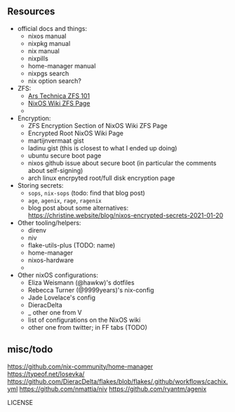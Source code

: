 
## Resources
  - official docs and things:
    + nixos manual
    + nixpkg manual
    + nix manual
    + nixpills
    + home-manager manual
    + nixpgs search
    + nix option search?
  - ZFS:
    + [Ars Technica ZFS 101](https://arstechnica.com/information-technology/2020/05/zfs-101-understanding-zfs-storage-and-performance/)
    + [NixOS Wiki ZFS Page](https://nixos.wiki/wiki/ZFS)
    +
  - Encryption:
    + ZFS Encryption Section of NixOS Wiki ZFS Page
    + Encrypted Root NixOS Wiki Page
    + martijnvermaat gist
    + ladinu gist (this is closest to what I ended up doing)
    + ubuntu secure boot page
    + nixos github issue about secure boot (in particular the comments about self-signing)
    + arch linux encrpyted root/full disk encryption page
  - Storing secrets:
    + `sops`, `nix-sops` (todo: find that blog post)
    + `age`, `agenix`, `rage`, `ragenix`
    + blog post about some alternatives: https://christine.website/blog/nixos-encrypted-secrets-2021-01-20
  - Other tooling/helpers:
    + direnv
    + niv
    + flake-utils-plus (TODO: name)
    + home-manager
    + nixos-hardware
    + 
  - Other nixOS configurations:
    + Eliza Weismann (@hawkw)'s dotfiles
    + Rebecca Turner (@9999years)'s nix-config
    + Jade Lovelace's config
    + DieracDelta
    + _ other one from V
    + list of configurations on the NixOS wiki
    + other one from twitter; in FF tabs (TODO)


## misc/todo


https://github.com/nix-community/home-manager
https://typeof.net/Iosevka/
https://github.com/DieracDelta/flakes/blob/flakes/.github/workflows/cachix.yml
https://github.com/nmattia/niv
https://github.com/ryantm/agenix

LICENSE
